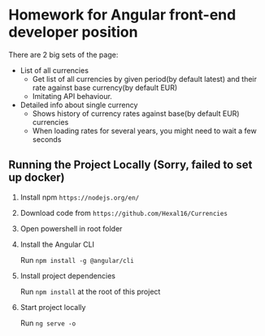 # Homework for Angular front-end developer position

There are 2 big sets of the page:
* List of all currencies
    * Get list of all currencies by given period(by default latest) and their rate against base currency(by default EUR)   
    * Imitating API behaviour.
* Detailed info about single currency
    * Shows history of currency rates against base(by default EUR) currencies
    * When loading rates for several years, you might need to wait a few seconds
    
## Running the Project Locally (Sorry, failed to set up docker)

1. Install npm `https://nodejs.org/en/`

2. Download code from  `https://github.com/Hexal16/Currencies`

3. Open powershell in root folder

4. Install the Angular CLI

    Run `npm install -g @angular/cli`

5. Install project dependencies

    Run `npm install` at the root of this project

6. Start project locally 
    
    Run `ng serve -o`
